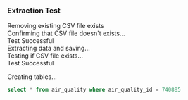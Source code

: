 ### Extraction Test ### 
Removing existing CSV file exists <br />Confirming that CSV file doesn't exists... <br />Test Successful <br />Extracting data and saving... <br />Testing if CSV file exists... <br />Test Successful


Creating tables... <br />
```sql
select * from air_quality where air_quality_id = 740885
```

